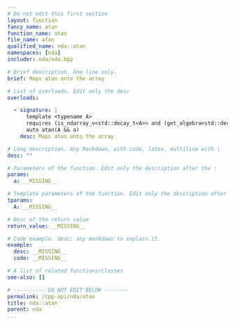 ```yaml
---
# Do not edit this first section
layout: function
fancy_name: atan
function_name: atan
file_name: atan
qualified_name: nda::atan
namespaces: [nda]
includer: nda/nda.hpp

# Brief description. One line only.
brief: Maps atan onto the array

# List of overloads. Edit only the desc
overloads:

  - signature: |
      template <typename A>
      requires (is_ndarray_v<std::decay_t<A>> and (get_algebra<std::decay_t<A>> != 'M'))
      auto atan(A && a)
    desc: Maps atan onto the array

# Long description. Any Markdown, with code, latex, multiline with |
desc: ""

# Parameters of the function. Edit only the description after the :
params:
  a: __MISSING__

# Template parameters of the function. Edit only the description after the :
tparams:
  A: __MISSING__

# Desc of the return value
return_value: __MISSING__

# Code example. desc: any markdown to explain it.
example:
  desc: __MISSING__
  code: __MISSING__

# A list of related functions/classes
see-also: []

# ---------- DO NOT EDIT BELOW --------
permalink: /cpp-api/nda/atan
title: nda::atan
parent: nda
...
```




